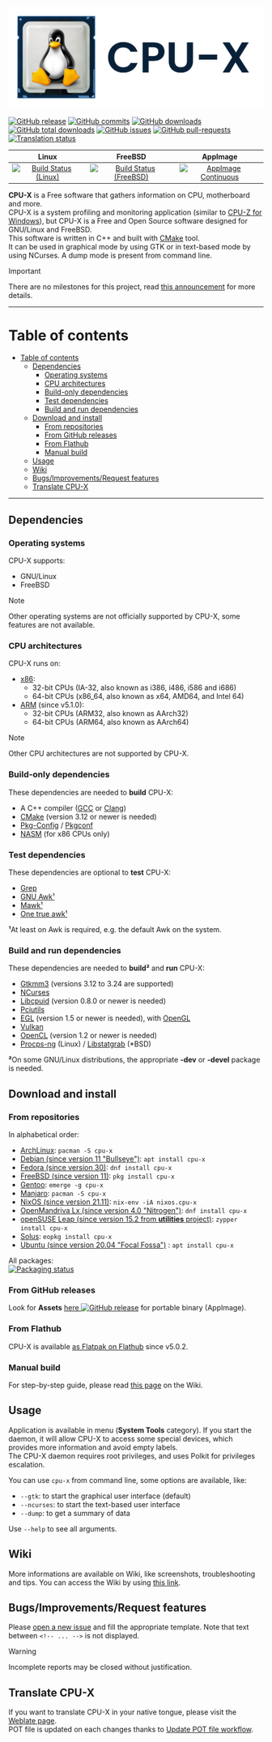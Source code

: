 <p align="middle">
<img src="./data/icons/header.svg" />
</p>

[![GitHub release](https://img.shields.io/github/release/TheTumultuousUnicornOfDarkness/CPU-X.svg)](https://github.com/TheTumultuousUnicornOfDarkness/CPU-X/tags)
[![GitHub commits](https://img.shields.io/github/commits-since/TheTumultuousUnicornOfDarkness/CPU-X/latest.svg)](https://github.com/TheTumultuousUnicornOfDarkness/CPU-X/commits/master)
[![GitHub downloads](https://img.shields.io/github/downloads/TheTumultuousUnicornOfDarkness/CPU-X/latest/total.svg)](https://github.com/TheTumultuousUnicornOfDarkness/CPU-X/releases/latest)
[![GitHub total downloads](https://img.shields.io/github/downloads/TheTumultuousUnicornOfDarkness/CPU-X/total.svg)](https://github.com/TheTumultuousUnicornOfDarkness/CPU-X/releases)
[![GitHub issues](https://img.shields.io/github/issues/TheTumultuousUnicornOfDarkness/CPU-X.svg)](https://github.com/TheTumultuousUnicornOfDarkness/CPU-X/issues)
[![GitHub pull-requests](https://img.shields.io/github/issues-pr/TheTumultuousUnicornOfDarkness/CPU-X.svg)](https://GitHub.com/TheTumultuousUnicornOfDarkness/CPU-X/pull)
[![Translation status](https://hosted.weblate.org/widgets/cpu-x/-/svg-badge.svg)](https://hosted.weblate.org/engage/cpu-x/?utm_source=widget)

| Linux | FreeBSD | AppImage |
| :---: | :---: | :---: |
| [![Build Status (Linux)](https://github.com/TheTumultuousUnicornOfDarkness/CPU-X/actions/workflows/linux.yml/badge.svg?branch=master)](https://github.com/TheTumultuousUnicornOfDarkness/CPU-X/actions/workflows/linux.yml) | [![Build Status (FreeBSD)](https://api.cirrus-ci.com/github/TheTumultuousUnicornOfDarkness/CPU-X.svg)](https://cirrus-ci.com/github/TheTumultuousUnicornOfDarkness/CPU-X) | [![AppImage Continuous](https://github.com/TheTumultuousUnicornOfDarkness/CPU-X/actions/workflows/appimage_continuous.yml/badge.svg?branch=master)](https://github.com/TheTumultuousUnicornOfDarkness/CPU-X/actions/workflows/appimage_continuous.yml) |

**CPU-X** is a Free software that gathers information on CPU, motherboard and more.  
CPU-X is a system profiling and monitoring application (similar to [CPU-Z for Windows](https://www.cpuid.com/softwares/cpu-z.html)), but CPU-X is a Free and Open Source software designed for GNU/Linux and FreeBSD.  
This software is written in C++ and built with [CMake](https://www.cmake.org/) tool.  
It can be used in graphical mode by using GTK or in text-based mode by using NCurses. A dump mode is present from command line.  

> [!IMPORTANT]
> There are no milestones for this project, read [this announcement](https://github.com/TheTumultuousUnicornOfDarkness/CPU-X/wiki/future-of-project) for more details.

***


# Table of contents
- [Table of contents](#table-of-contents)
  - [Dependencies](#dependencies)
    - [Operating systems](#operating-systems)
    - [CPU architectures](#cpu-architectures)
    - [Build-only dependencies](#build-only-dependencies)
    - [Test dependencies](#test-dependencies)
    - [Build and run dependencies](#build-and-run-dependencies)
  - [Download and install](#download-and-install)
    - [From repositories](#from-repositories)
    - [From GitHub releases](#from-github-releases)
    - [From Flathub](#from-flathub)
    - [Manual build](#manual-build)
  - [Usage](#usage)
  - [Wiki](#wiki)
  - [Bugs/Improvements/Request features](#bugsimprovementsrequest-features)
  - [Translate CPU-X](#translate-cpu-x)

***

## Dependencies

### Operating systems

CPU-X supports:
* GNU/Linux
* FreeBSD

> [!NOTE]
> Other operating systems are not officially supported by CPU-X, some features are not available.

### CPU architectures

CPU-X runs on:
- [x86](https://en.wikipedia.org/wiki/X86):
  - 32-bit CPUs (IA-32, also known as i386, i486, i586 and i686)
  - 64-bit CPUs (x86_64, also known as x64, AMD64, and Intel 64)
- [ARM](https://en.wikipedia.org/wiki/ARM_architecture_family) (since v5.1.0):
  - 32-bit CPUs (ARM32, also known as AArch32)
  - 64-bit CPUs (ARM64, also known as AArch64)

> [!NOTE]
> Other CPU architectures are not supported by CPU-X.

### Build-only dependencies

These dependencies are needed to **build** CPU-X:
* A C++ compiler ([GCC](https://gcc.gnu.org/) or [Clang](https://clang.llvm.org/))
* [CMake](https://www.cmake.org/) (version 3.12 or newer is needed)  
* [Pkg-Config](https://www.freedesktop.org/wiki/Software/pkg-config/) / [Pkgconf](https://github.com/pkgconf/pkgconf)
* [NASM](https://www.nasm.us/) (for x86 CPUs only)

### Test dependencies

These dependencies are optional to **test** CPU-X:
* [Grep](https://www.gnu.org/software/grep/)
* [GNU Awk¹](https://www.gnu.org/software/gawk/)
* [Mawk¹](https://invisible-island.net/mawk/)
* [One true awk¹](https://github.com/onetrueawk/awk)

**¹**At least on Awk is required, e.g. the default Awk on the system.

### Build and run dependencies

These dependencies are needed to **build²** and **run** CPU-X:
* [Gtkmm3](https://www.gtkmm.org/en/index.html) (versions 3.12 to 3.24 are supported)  
* [NCurses](https://www.gnu.org/software/ncurses/)  
* [Libcpuid](http://libcpuid.sourceforge.net/) (version 0.8.0 or newer is needed)  
* [Pciutils](https://mj.ucw.cz/sw/pciutils/)  
* [EGL](https://www.khronos.org/egl/) (version 1.5 or newer is needed), with [OpenGL](https://www.opengl.org/)  
* [Vulkan](https://www.vulkan.org/)  
* [OpenCL](https://www.khronos.org/opencl/) (version 1.2 or newer is needed)  
* [Procps-ng](https://sourceforge.net/projects/procps-ng/) (Linux) / [Libstatgrab](https://www.i-scream.org/libstatgrab/) (*BSD)  

**²**On some GNU/Linux distributions, the appropriate **-dev** or **-devel** package is needed.

## Download and install

### From repositories

In alphabetical order:
- [ArchLinux](https://archlinux.org/packages/extra/x86_64/cpu-x): `pacman -S cpu-x`
- [Debian (since version 11 "Bullseye")](https://packages.debian.org/search?searchon=names&keywords=cpu-x): `apt install cpu-x`
- [Fedora (since version 30)](https://src.fedoraproject.org/rpms/cpu-x): `dnf install cpu-x`
- [FreeBSD (since version 11)](https://www.freshports.org/sysutils/cpu-x): `pkg install cpu-x`
- [Gentoo](https://packages.gentoo.org/packages/sys-apps/cpu-x): `emerge -g cpu-x`
- [Manjaro](https://manjaristas.org/branch_compare?q=cpu-x): `pacman -S cpu-x`
- [NixOS (since version 21.11)](https://github.com/NixOS/nixpkgs/blob/master/pkgs/by-name/cp/cpu-x/package.nix): `nix-env -iA nixos.cpu-x`
- [OpenMandriva Lx (since version 4.0 "Nitrogen")](https://github.com/OpenMandrivaAssociation/cpu-x): `dnf install cpu-x`
- [openSUSE Leap (since version 15.2 from **utilities** project)](https://software.opensuse.org//download.html?project=utilities&package=cpu-x): `zypper install cpu-x`
- [Solus](https://packages.getsol.us/shannon/c/cpu-x/): `eopkg install cpu-x`
- [Ubuntu (since version 20.04 "Focal Fossa")](https://packages.ubuntu.com/search?suite=default&section=all&arch=any&keywords=cpu-x&searchon=names) : `apt install cpu-x`

All packages:  
[![Packaging status](https://repology.org/badge/vertical-allrepos/cpu-x.svg?exclude_unsupported=1)](https://repology.org/project/cpu-x/versions)

### From GitHub releases

Look for **Assets** [here ![GitHub release](https://img.shields.io/github/release/TheTumultuousUnicornOfDarkness/CPU-X.svg)](https://github.com/TheTumultuousUnicornOfDarkness/CPU-X/releases/latest) for portable binary (AppImage).

### From Flathub

CPU-X is available [as Flatpak on Flathub](https://flathub.org/fr/apps/io.github.thetumultuousunicornofdarkness.cpu-x) since v5.0.2.

### Manual build

For step-by-step guide, please read [this page](https://github.com/TheTumultuousUnicornOfDarkness/CPU-X/wiki/manual-build) on the Wiki.

## Usage

Application is available in menu (**System Tools** category). If you start the daemon, it will allow CPU-X to access some special devices, which provides more information and avoid empty labels.  
The CPU-X daemon requires root privileges, and uses Polkit for privileges escalation.

You can use `cpu-x` from command line, some options are available, like:
- `--gtk`: to start the graphical user interface (default)
- `--ncurses`: to start the text-based user interface
- `--dump`: to get a summary of data

Use `--help` to see all arguments.

## Wiki

More informations are available on Wiki, like screenshots, troubleshooting and tips. You can access the Wiki by using [this link](https://github.com/TheTumultuousUnicornOfDarkness/CPU-X/wiki).

## Bugs/Improvements/Request features

Please [open a new issue](https://github.com/TheTumultuousUnicornOfDarkness/CPU-X/issues/new/choose) and fill the appropriate template. Note that text between `<!-- ... -->` is not displayed.  
> [!WARNING]
> Incomplete reports may be closed without justification.

## Translate CPU-X

If you want to translate CPU-X in your native tongue, please visit the [Weblate page](https://hosted.weblate.org/engage/cpu-x/?utm_source=widget).  
POT file is updated on each changes thanks to [Update POT file workflow](https://github.com/TheTumultuousUnicornOfDarkness/CPU-X/actions?query=workflow%3A%22Update+POT+file%22).
